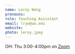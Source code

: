 ```yaml
---
name: Leroy Wang
pronouns: 
role: Teaching Assistant
email: lryw@uw.edu
website: 
photo: leroy.jpeg
---
```


OH: Thu 3:00-4:00pm on <a href="https://washington.zoom.us/my/lrywng">Zoom</a>
